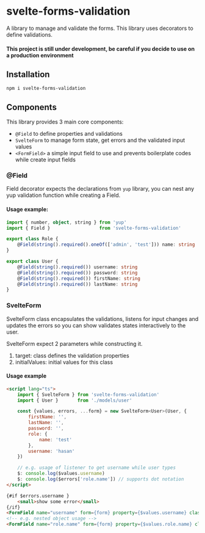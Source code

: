 # svelte-forms-validation
A library to manage and validate the forms. This library uses decorators to define validations.

#### This project is still under development, be careful if you decide to use on a production environment 

## Installation
```shell
npm i svelte-forms-validation
```

## Components
This library provides 3 main core components:

* ``` @Field ``` to define properties and validations
* ``` SvelteForm ``` to manage form state, get errors and the validated input values
* ``` <FormField> ``` a simple input field to use and prevents boilerplate codes while create input fields

### @Field
Field decorator expects the declarations from `yup` library, you can nest any yup validation function while creating
a Field.

#### Usage example:
```typescript
import { number, object, string } from 'yup'
import { Field }                  from 'svelte-forms-validation'

export class Role {
    @Field(string().required().oneOf(['admin', 'test'])) name: string
}

export class User {
    @Field(string().required()) username: string
    @Field(string().required()) password: string
    @Field(string().required()) firstName: string
    @Field(string().required()) lastName: string
}
```

### SvelteForm
SvelteForm class encapsulates the validations, listens for input changes and updates the errors so you can
show validates states interactively to the user.

SvelteForm expect 2 parameters while constructing it.

1. target: class defines the validation properties
2. initialValues: initial values for this class

#### Usage example
```html
<script lang="ts">
    import { SvelteForm } from 'svelte-forms-validation'
    import { User }       from './models/user'

    const {values, errors, ...form} = new SvelteForm<User>(User, {
        firstName: '',
        lastName: '',
        password: '',
        role: {
            name: 'test'
        },
        username: 'hasan'
    })

    // e.g. usage of listener to get username while user types 
    $: console.log($values.username)
    $: console.log($errors['role.name']) // supports dot notation
</script>

{#if $errors.username }
    <small>show some error</small>
{/if}
<FormField name="username" form={form} property={$values.username} classes="w-full p-2" placeholder="Username *" />
<!-- e.g. nested object usage -->
<FormField name="role.name" form={form} property={$values.role.name} classes="w-full p-2" placeholder="Role *" />
```


